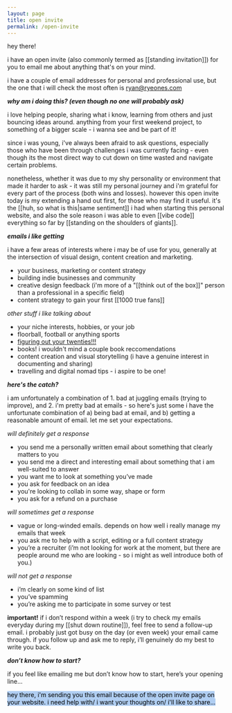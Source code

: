 ```yaml
---
layout: page
title: open invite
permalink: /open-invite
---
```


hey there!

i have an open invite (also commonly termed as [[standing invitation]]) for you to email me about anything that's on your mind.

i have a couple of email addresses for personal and professional use, but the one that i will check the most often is <a href="mailto:ryan@ryeones.com?subject=hey%20ryan&body=i%20found%20your%20site%20awesome!">
  ryan@ryeones.com
</a>

***why am i doing this? (even though no one will probably ask)***

i love helping people, sharing what i know, learning from others and just bouncing ideas around. anything from your first weekend project, to something of a bigger scale - i wanna see and be part of it!

since i was young, i've always been afraid to ask questions, especially those who have been through challenges i was currently facing - even though its the most direct way to cut down on time wasted and navigate certain problems.

nonetheless, whether it was due to my shy personality or environment that made it harder to ask - it was still my personal journey and i'm grateful for every part of the process (both wins and losses). however this open invite today is my extending a hand out first, for those who may find it useful. it's the [[huh, so what is this|same sentiment]] i had when starting this personal website, and also the sole reason i was able to even [[vibe code]] everything so far by [[standing on the shoulders of giants]].

***emails i like getting***

i have a few areas of interests where i may be of use for you, generally at the intersection of visual design, content creation and marketing.

- your business, marketing or content strategy
- building indie businesses and community
- creative design feedback (i'm more of a "[[think out of the box]]" person than a professional in a specific field)
- content strategy to gain your first [[1000 true fans]]

*other stuff i like talking about*

- your niche interests, hobbies, or your job
- floorball, football or anything sports
- [figuring out your twenties!!!](https://www.fomties.com)
- books! i wouldn't mind a couple book reccomendations
- content creation and visual storytelling (i have a genuine interest in documenting and sharing)
- travelling and digital nomad tips - i aspire to be one!

***here's the catch?***

i am unfortunately a combination of 1. bad at juggling emails (trying to improve), and 2. i'm pretty bad at emails - so here's just some
i have the unfortunate combination of a) being bad at email, and b) getting a reasonable amount of email. let me set your expectations.

*will definitely get a response*

- you send me a personally written email about something that clearly matters to you
- you send me a direct and interesting email about something that i am well-suited to answer
- you want me to look at something you’ve made
- you ask for feedback on an idea
- you're looking to collab in some way, shape or form
- you ask for a refund on a purchase

*will sometimes get a response*

- vague or long-winded emails. depends on how well i really manage my emails that week
- you ask me to help with a script, editing or a full content strategy
- you’re a recruiter (i’m not looking for work at the moment, but there are people around me who are looking - so i might as well introduce both of you.)

*will not get a response*

- i’m clearly on some kind of list
- you’ve spamming
- you’re asking me to participate in some survey or test

**important!** if i don’t respond within a week (i try to check my emails everyday during my [[shut down routine]]), feel free to send a follow-up email. i probably just got busy on the day (or even week) your email came through. if you follow up and ask me to reply, i’ll genuinely do my best to write you back.

***don’t know how to start?***

if you feel like emailing me but don’t know how to start, here’s your opening line…

<mark style="background: #b0cef2;">hey there,
i'm sending you this email because of the open invite page on your website.
i need help with/ i want your thoughts on/ i'll like to share...</mark>
